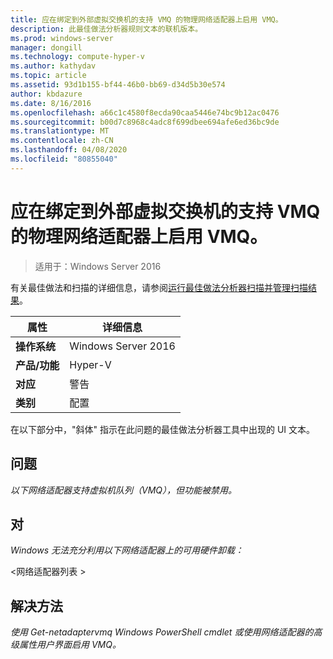 ```yaml
---
title: 应在绑定到外部虚拟交换机的支持 VMQ 的物理网络适配器上启用 VMQ。
description: 此最佳做法分析器规则文本的联机版本。
ms.prod: windows-server
manager: dongill
ms.technology: compute-hyper-v
ms.author: kathydav
ms.topic: article
ms.assetid: 93d1b155-bf44-46b0-bb69-d34d5b30e574
author: kbdazure
ms.date: 8/16/2016
ms.openlocfilehash: a66c1c4580f8ecda90caa5446e74bc9b12ac0476
ms.sourcegitcommit: b00d7c8968c4adc8f699dbee694afe6ed36bc9de
ms.translationtype: MT
ms.contentlocale: zh-CN
ms.lasthandoff: 04/08/2020
ms.locfileid: "80855040"
---
```

# <a name="vmq-should-be-enabled-on-vmq-capable-physical-network-adapters-bound-to-an-external-virtual-switch"></a>应在绑定到外部虚拟交换机的支持 VMQ 的物理网络适配器上启用 VMQ。

>适用于：Windows Server 2016

有关最佳做法和扫描的详细信息，请参阅[运行最佳做法分析器扫描并管理扫描结果](https://go.microsoft.com/fwlink/p/?LinkID=223177)。  
  
|属性|详细信息|  
|-|-|  
|**操作系统**|Windows Server 2016|  
|**产品/功能**|Hyper-V|  
|**对应**|警告|  
|**类别**|配置|  
  
在以下部分中，"斜体" 指示在此问题的最佳做法分析器工具中出现的 UI 文本。  
  
## <a name="issue"></a>**问题**  
*以下网络适配器支持虚拟机队列（VMQ），但功能被禁用。*  
  
## <a name="impact"></a>**对**  
*Windows 无法充分利用以下网络适配器上的可用硬件卸载：*  
  
\<网络适配器列表 >  
  
## <a name="resolution"></a>**解决方法**  
*使用 Get-netadaptervmq Windows PowerShell cmdlet 或使用网络适配器的高级属性用户界面启用 VMQ。*  
  


